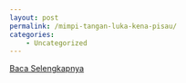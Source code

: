```yaml
---
layout: post
permalink: /mimpi-tangan-luka-kena-pisau/
categories:
    - Uncategorized
---
```


[Baca Selengkapnya](/08)